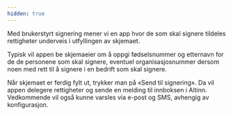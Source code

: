 ```yaml
---
hidden: true
---
```


Med brukerstyrt signering mener vi en app hvor de som skal signere tildeles rettigheter underveis i utfyllingen av skjemaet.

Typisk vil appen be skjemaeier om å oppgi fødselsnummer og etternavn for de de personene som skal signere, eventuel organisasjosnummer dersom noen med rett til å signere i en bedrift som skal signere.

Når skjemaet er ferdig fylt ut, trykker man på «Send til signering».
Da vil appen delegere rettigheter og sende en melding til innboksen i Altinn.
Vedkommende vil også kunne varsles via e-post og SMS, avhengig av konfigurasjon.